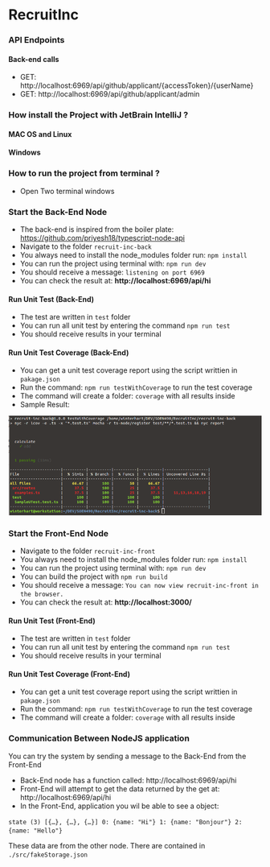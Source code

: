 
# RecruitInc

### API Endpoints

#### Back-end calls

- GET: http://localhost:6969/api/github/applicant/{accessToken}/{userName}
- GET: http://localhost:6969/api/github/applicant/admin

### How install the Project with JetBrain IntelliJ ?

#### MAC OS and Linux

#### Windows 


### How to run the project from terminal ?
- Open Two terminal windows 

### Start the Back-End Node 
 - The back-end is inspired from the boiler plate: https://github.com/priyesh18/typescript-node-api
 - Navigate to the folder `recruit-inc-back`
 - You always need to install the node_modules folder
 run:  `npm install`
 - You can run the project using terminal with: `npm run dev`
 - You should receive a message: `listening on port 6969`
 - You can check the result at: **http://localhost:6969/api/hi**

#### Run Unit Test (Back-End)
 - The test are written in `test` folder
 - You can run all unit test by entering the command `npm run test`
 - You should receive results in your terminal

#### Run Unit Test Coverage (Back-End)
 - You can get a unit test coverage report using the script writtien in `pakage.json`
 - Run the command: `npm run testWithCoverage` to run the test coverage
 - The command will create a folder:  `coverage` with all results inside
 - Sample Result:
 
![alt text](https://github.com/ddicorpo/RecruitInc/blob/Architecture-FrontEnd-BackEnd/CourseAdmin/assets/SampleTestCoverage.png "Sample Test Coverage")

 ### Start the Front-End Node
  - Navigate to the folder `recruit-inc-front`
 - You always need to install the node_modules folder
 run:  `npm install`
 - You can run the project using terminal with: `npm run dev`
 - You can build the project with `npm run build`
 - You should receive a message: `You can now view recruit-inc-front in the browser.`
 - You can check the result at: **http://localhost:3000/**
 
#### Run Unit Test (Front-End)
 - The test are written in `test` folder
 - You can run all unit test by entering the command `npm run test`
 - You should receive results in your terminal

#### Run Unit Test Coverage (Front-End)
 - You can get a unit test coverage report using the script writtien in `pakage.json`
 - Run the command: `npm run testWithCoverage` to run the test coverage
 - The command will create a folder: `coverage` with all results inside
 
### Communication Between NodeJS application
You can try the system by sending a message to the Back-End from the Front-End
- Back-End node has a function called: http://localhost:6969/api/hi
- Front-End will attempt to get the data returned by the get at: http://localhost:6969/api/hi
- In the Front-End, application you wil be able to see a object:

`state (3) [{…}, {…}, {…}] 0: {name: "Hi"} 1: {name: "Bonjour"} 2: {name: "Hello"} `

These data are from the other node. There are contained in `./src/fakeStorage.json`
